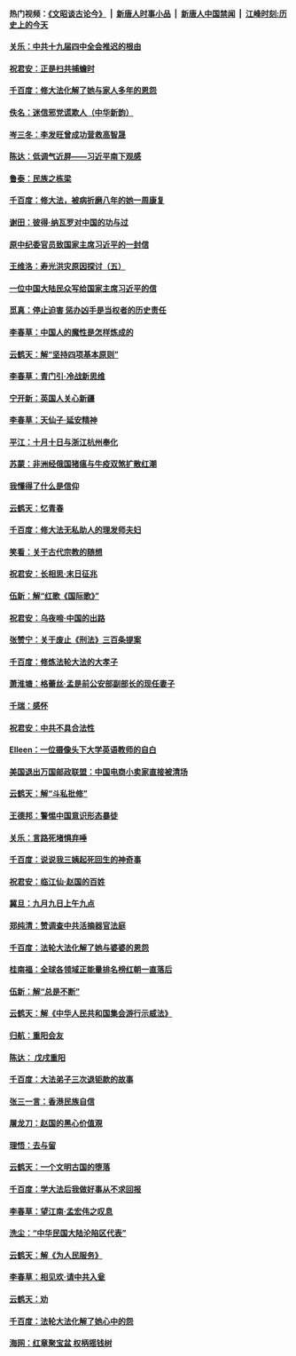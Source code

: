#### 热门视频：[《文昭谈古论今》](https://github.com/gfw-breaker/wenzhao/blob/master/README.md?t=10310333) &nbsp;|&nbsp; [新唐人时事小品](https://github.com/gfw-breaker/ntdtv-comedy/blob/master/README.md?t=10310333) &nbsp;|&nbsp; [新唐人中国禁闻](https://github.com/gfw-breaker/ntdtv-news/blob/master/README.md?t=10310333) &nbsp;|&nbsp; [江峰时刻:历史上的今天](https://github.com/gfw-breaker/today-in-history/blob/master/README.md?t=10310333) 

#### [关乐：中共十九届四中全会推迟的根由](../pages/nsc993/n10819308.md?t=10310333) 

#### [祝君安：正是扫共捕蟾时](../pages/nsc993/n10819271.md?t=10310333) 

#### [千百度：修大法化解了她与家人多年的恩怨](../pages/nsc993/n10817526.md?t=10310333) 

#### [佚名：迷信邪党谎欺人（中华新韵）](../pages/nsc993/n10815555.md?t=10310333) 

#### [岑三冬：李发旺曾成功营救高智晟](../pages/nsc993/n10815539.md?t=10310333) 

#### [陈达：低调气近屏——习近平南下观感](../pages/nsc993/n10815525.md?t=10310333) 

#### [鲁泰：民族之栋梁](../pages/nsc993/n10815500.md?t=10310333) 

#### [千百度：修大法，被病折磨八年的她一周康复](../pages/nsc993/n10814999.md?t=10310333) 

#### [谢田：彼得‧纳瓦罗对中国的功与过](../pages/nsc993/n10812731.md?t=10310333) 

#### [原中纪委官员致国家主席习近平的一封信](../pages/nsc993/n10814849.md?t=10310333) 

#### [王维洛：寿光洪灾原因探讨（五）](../pages/nsc993/n10814744.md?t=10310333) 

#### [一位中国大陆民众写给国家主席习近平的信](../pages/nsc993/n10813495.md?t=10310333) 

#### [觅真：停止迫害 惩办凶手是当权者的历史责任](../pages/nsc993/n10811677.md?t=10310333) 

#### [李春草：中国人的魔性是怎样炼成的](../pages/nsc993/n10811622.md?t=10310333) 

#### [云鹤天：解“坚持四项基本原则”](../pages/nsc993/n10810743.md?t=10310333) 

#### [李春草：青门引·冷战新思维](../pages/nsc993/n10810733.md?t=10310333) 

#### [宁开新：英国人关心新疆](../pages/nsc993/n10809847.md?t=10310333) 

#### [李春草：天仙子‧延安精神](../pages/nsc993/n10807053.md?t=10310333) 

#### [平江：十月十日与浙江杭州奉化](../pages/nsc993/n10807043.md?t=10310333) 

#### [苏蒙：非洲经俄国猪瘟与牛疫双煞扩散红潮](../pages/nsc993/n10807031.md?t=10310333) 

#### [我懂得了什么是信仰](../pages/nsc993/n10801554.md?t=10310333) 

#### [云鹤天：忆青春](../pages/nsc993/n10802146.md?t=10310333) 

#### [千百度：修大法无私助人的理发师夫妇](../pages/nsc993/n10802411.md?t=10310333) 

#### [笑看：关于古代宗教的随想](../pages/nsc993/n10802156.md?t=10310333) 

#### [祝君安：长相思‧末日征兆](../pages/nsc993/n10802141.md?t=10310333) 

#### [伍新：解“红歌《国际歌》”](../pages/nsc993/n10800387.md?t=10310333) 

#### [祝君安：乌夜啼‧中国的出路](../pages/nsc993/n10800368.md?t=10310333) 

#### [张赞宁：关于废止《刑法》三百条提案](../pages/nsc993/n10800416.md?t=10310333) 

#### [千百度：修炼法轮大法的大孝子](../pages/nsc993/n10799615.md?t=10310333) 

#### [萧淮塘：格蕾丝‧孟是前公安部副部长的现任妻子](../pages/nsc993/n10799586.md?t=10310333) 

#### [千瑞：感怀](../pages/nsc993/n10799581.md?t=10310333) 

#### [祝君安：中共不具合法性](../pages/nsc993/n10798264.md?t=10310333) 

#### [EIleen：一位摄像头下大学英语教师的自白](../pages/nsc993/n10797002.md?t=10310333) 

#### [美国退出万国邮政联盟：中国电商小卖家直接被清场](../pages/nsc993/n10794894.md?t=10310333) 

#### [云鹤天：解“斗私批修”](../pages/nsc993/n10794890.md?t=10310333) 

#### [王德邦：警惕中国意识形态暴徒](../pages/nsc993/n10794883.md?t=10310333) 

#### [关乐：言路死堵惧弃唾](../pages/nsc993/n10794076.md?t=10310333) 

#### [千百度：说说我三姨起死回生的神奇事](../pages/nsc993/n10794283.md?t=10310333) 

#### [祝君安：临江仙‧赵国的百姓](../pages/nsc993/n10794048.md?t=10310333) 

#### [冀旦：九月九日上午九点](../pages/nsc993/n10794036.md?t=10310333) 

#### [郑纯清：赞调查中共活摘器官法庭](../pages/nsc993/n10791263.md?t=10310333) 

#### [千百度：法轮大法化解了她与婆婆的恩怨](../pages/nsc993/n10791631.md?t=10310333) 

#### [桂南福：全球各领域正能量排名榜红朝一直落后](../pages/nsc993/n10791212.md?t=10310333) 

#### [伍新：解“总是不断”](../pages/nsc993/n10791175.md?t=10310333) 

#### [云鹤天：解《中华人民共和国集会游行示威法》](../pages/nsc993/n10788984.md?t=10310333) 

#### [归航：重阳会友](../pages/nsc993/n10788972.md?t=10310333) 

#### [陈达： 戊戌重阳](../pages/nsc993/n10788955.md?t=10310333) 

#### [千百度：大法弟子三次退钜款的故事](../pages/nsc993/n10788888.md?t=10310333) 

#### [张三一言：香港民族自信](../pages/nsc993/n10788940.md?t=10310333) 

#### [屠龙刀：赵国的黑心价值覌](../pages/nsc993/n10786800.md?t=10310333) 

#### [理悟：去与留](../pages/nsc993/n10786798.md?t=10310333) 

#### [云鹤天：一个文明古国的堕落](../pages/nsc993/n10786791.md?t=10310333) 

#### [千百度：学大法后我做好事从不求回报](../pages/nsc993/n10786688.md?t=10310333) 

#### [李春草：望江南‧孟宏伟之叹息](../pages/nsc993/n10786183.md?t=10310333) 

#### [洗尘：“中华民国大陆沦陷区代表”](../pages/nsc993/n10786166.md?t=10310333) 

#### [云鹤天：解《为人民服务》](../pages/nsc993/n10786176.md?t=10310333) 

#### [李春草：相见欢‧请中共入瓮](../pages/nsc993/n10785067.md?t=10310333) 

#### [云鹤天：劝](../pages/nsc993/n10785051.md?t=10310333) 

#### [千百度：法轮大法化解了她心中的怨](../pages/nsc993/n10783905.md?t=10310333) 

#### [海网：红章聚宝盆 权柄摇钱树](../pages/nsc993/n10783866.md?t=10310333) 

